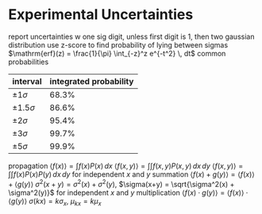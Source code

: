 # Experimental Uncertainties
report uncertainties w one sig digit, unless first digit is 1, then two
gaussian distribution
	use z-score to find probability of lying between sigmas
		$\mathrm{erf}(z) = \frac{1}{\pi} \int_{-z}^z e^{-t^2} \, dt$
common probabilities

| interval        | integrated probability |
| --------------- | ---------------------- |
| $\pm 1\sigma$   | $68.3\%$               |
| $\pm 1.5\sigma$ | $86.6\%$               |
| $\pm 2\sigma$   | $95.4\%$               |
| $\pm 3\sigma$   | $99.7\%$               |
| $\pm 5\sigma$   | $99.9\%$               |

propagation
	$\langle f(x) \rangle = \int f(x)P(x) \, dx$
	$\langle f(x,y) \rangle = \int\int f(x,y)P(x,y) \, dx \, dy$
		$\langle f(x,y) \rangle = \int\int f(x)P(x)P(y) \, dx \, dy$ for independent $x$ and $y$
	summation
		$\langle f(x) + g(y) \rangle = \langle f(x) \rangle + \langle g(y) \rangle$
		$\sigma^2(x+y) = \sigma^2(x) + \sigma^2(y)$, $\sigma(x+y) = \sqrt{\sigma^2(x) + \sigma^2(y)}$ for independent $x$ and $y$
	multiplication
		$\langle f(x) \cdot g(y) \rangle = \langle f(x) \rangle \cdot \langle g(y) \rangle$
		$\sigma(kx) = k\sigma_x$, $\mu_{kx} = k\mu_x$
		
	